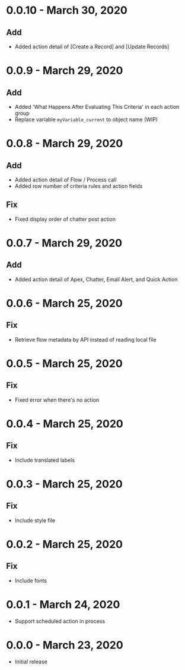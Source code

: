 # 0.0.10 - March 30, 2020

## Add

-   Added action detail of [Create a Record] and [Update Records]

# 0.0.9 - March 29, 2020

## Add

-   Added 'What Happens After Evaluating This Criteria' in each action group
-   Replace variable `myVariable_current` to object name (WIP)

# 0.0.8 - March 29, 2020

## Add

-   Added action detail of Flow / Process call
-   Added row number of criteria rules and action fields

## Fix

-   Fixed display order of chatter post action

# 0.0.7 - March 29, 2020

## Add

-   Added action detail of Apex, Chatter, Email Alert, and Quick Action

# 0.0.6 - March 25, 2020

## Fix

-   Retrieve flow metadata by API instead of reading local file

# 0.0.5 - March 25, 2020

## Fix

-   Fixed error when there's no action

# 0.0.4 - March 25, 2020

## Fix

-   Include translated labels

# 0.0.3 - March 25, 2020

## Fix

-   Include style file

# 0.0.2 - March 25, 2020

## Fix

-   Include fonts

# 0.0.1 - March 24, 2020

-   Support scheduled action in process

# 0.0.0 - March 23, 2020

-   Initial release
